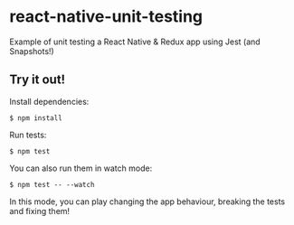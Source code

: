 # react-native-unit-testing
Example of unit testing a React Native &amp; Redux app using Jest (and Snapshots!)


## Try it out!

Install dependencies:

```
$ npm install
```

Run tests:

```
$ npm test
```

You can also run them in watch mode:
```
$ npm test -- --watch
```

In this mode, you can play changing the app behaviour, breaking the tests and fixing them!
